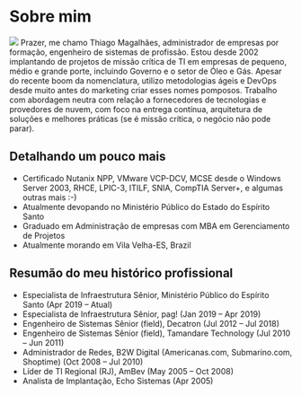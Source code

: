 # Sobre mim

![](http://placekitten.com/g/400/400)
Prazer, me chamo Thiago Magalhães, administrador de empresas por formação, engenheiro de sistemas de profissão.
Estou desde 2002 implantando de projetos de missão crítica de TI em empresas de pequeno, médio e grande porte, incluindo Governo e o setor de Óleo e Gás.
Apesar do recente boom da nomenclatura, utilizo metodologias ágeis e DevOps desde muito antes do marketing criar esses nomes pomposos.
Trabalho com abordagem neutra com relação a fornecedores de tecnologias e provedores de nuvem, com foco na entrega contínua, arquitetura de soluções e melhores práticas (se é missão crítica, o negócio não pode parar).

## Detalhando um pouco mais

- Certificado Nutanix NPP, VMware VCP-DCV, MCSE desde o Windows Server 2003, RHCE, LPIC-3, ITILF, SNIA, CompTIA Server+, e algumas outras mais :-)
- Atualmente devopando no Ministério Público do Estado do Espírito Santo
- Graduado em Administração de empresas com MBA em Gerenciamento de Projetos
- Atualmente morando em Vila Velha-ES, Brazil

## Resumão do meu histórico profissional

- Especialista de Infraestrutura Sênior, Ministério Público do Espírito Santo (Apr 2019 – Atual)
- Especialista de Infraestrutura Sênior, pag! (Jan 2019 – Apr 2019)
- Engenheiro de Sistemas Sênior (field), Decatron (Jul 2012 – Jul 2018)
- Engenheiro de Sistemas Sênior (field), Tamandare Technology (Jul 2010 – Jun 2011)
- Administrador de Redes, B2W Digital (Americanas.com, Submarino.com, Shoptime) (Oct 2008 – Jul 2010)
- Líder de TI Regional (RJ), AmBev (May 2005 – Oct 2008)
- Analista de Implantação, Echo Sistemas (Apr 2005)
